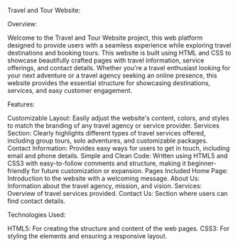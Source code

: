 Travel and Tour Website:

Overview:

Welcome to the Travel and Tour Website project, this web platform designed to provide users with a seamless experience while exploring travel destinations and booking tours. This website is built using HTML and CSS to showcase beautifully crafted pages with travel information, service offerings, and contact details.
Whether you're a travel enthusiast looking for your next adventure or a travel agency seeking an online presence, this website provides the essential structure for showcasing destinations, services, and easy customer engagement.

Features:

Customizable Layout: Easily adjust the website's content, colors, and styles to match the branding of any travel agency or service provider.
Services Section: Clearly highlights different types of travel services offered, including group tours, solo adventures, and customizable packages.
Contact Information: Provides easy ways for users to get in touch, including email and phone details.
Simple and Clean Code: Written using HTML5 and CSS3 with easy-to-follow comments and structure, making it beginner-friendly for future customization or expansion.
Pages Included
Home Page: Introduction to the website with a welcoming message.
About Us: Information about the travel agency, mission, and vision.
Services: Overview of travel services provided.
Contact Us: Section where users can find contact details.

Technologies Used:

HTML5: For creating the structure and content of the web pages.
CSS3: For styling the elements and ensuring a responsive layout.
